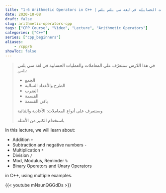 ```yaml
---
title: "1-6 Arithmetic Operators in C++ | المعاملات والعمليّات الحسابيّة في لغة سي بلس بلس"
date: 2020-10-08
draft: false
slug: arithmetic-operators-cpp
tags: ["CPP Course", "Video", "Lecture", "Arithmetic Operators"]
categories: ["C++"]
series: ["cpp_beginners"]
aliases:
    - /cpp/6
showToc: false
---
```


> في هذا الدّرس سنتعرّف على المعاملات والعمليات الحسابية في لغة سي بلس بلس:
> - الجمع
> - الطرح والأعداد السالبة
> -  الضرب
> - القسمة
> - باقي القسمة
>
> وسنتعرف على أنواع المعاملات: الأحادية والثنائية
>
> باستخدام الكثير من الأمثلة

In this lecture, we will learn about:
- Addition `+`
- Subtraction and negative numbers `-`
- Multiplication `*`
- Division `/`
- Mod, Modulus, Reminder `%`
- Binary Operators and Unary Operators

in C++, using multiple examples.


{{< youtube mNsunQGGdDs >}}